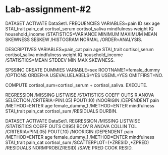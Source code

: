 # Lab-assignment-#2


DATASET ACTIVATE DataSet1.
FREQUENCIES VARIABLES=pain ID sex age STAI_trait pain_cat cortisol_serum cortisol_saliva 
    mindfulness weight IQ household_income
  /STATISTICS=VARIANCE MINIMUM MAXIMUM MEAN SKEWNESS SESKEW
  /HISTOGRAM NORMAL
  /ORDER=ANALYSIS.

DESCRIPTIVES VARIABLES=pain_cat pain age STAI_trait cortisol_serum cortisol_saliva mindfulness 
    weight IQ household_income
  /STATISTICS=MEAN STDDEV MIN MAX SKEWNESS.

SPSSINC CREATE DUMMIES VARIABLE=sex
ROOTNAME1=female_dummy
/OPTIONS ORDER=A USEVALUELABELS=YES USEML=YES OMITFIRST=NO.

COMPUTE cortisol_sum=cortisol_serum + cortisol_saliva.
EXECUTE.



REGRESSION
  /MISSING LISTWISE
  /STATISTICS COEFF OUTS R ANOVA SELECTION
  /CRITERIA=PIN(.05) POUT(.10)
  /NOORIGIN 
  /DEPENDENT pain
  /METHOD=ENTER age female_dummy_1
  /METHOD=ENTER mindfulness STAI_trait pain_cat cortisol_sum
  /RESIDUALS DURBIN.

DATASET ACTIVATE DataSet1.
REGRESSION
  /MISSING LISTWISE
  /STATISTICS COEFF OUTS CI(95) BCOV R ANOVA COLLIN TOL
  /CRITERIA=PIN(.05) POUT(.10)
  /NOORIGIN 
  /DEPENDENT pain
  /METHOD=ENTER age female_dummy_1
  /METHOD=ENTER mindfulness STAI_trait pain_cat cortisol_sum
  /SCATTERPLOT=(*ZRESID ,*ZPRED)
  /RESIDUALS NORMPROB(ZRESID)
  /SAVE PRED COOK RESID.
